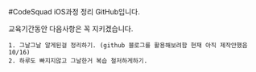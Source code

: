 #CodeSquad iOS과정 정리 GitHub입니다.

교육기간동안 다음사항은 꼭 지키겠습니다.

```
1. 그날그날 알게된걸 정리하기. (github 블로그를 활용해보려함 현재 아직 제작안했음 10/16)
2. 하루도 빠지지않고 그날한거 복습 철저하게하기.
```

